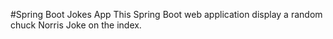 #Spring Boot Jokes App
This Spring Boot web application display a random chuck Norris Joke on the index.